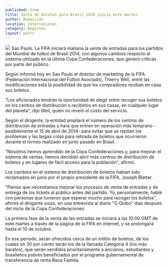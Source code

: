 ```yaml
---
published: true
title: Venta de boletos para Brasil 2014 inicia este martes
author: Redacción
location: Internacional
category: Deportes
layout: posts
---
```


![](http://i.imgur.com/yeLnwXNm.jpg)
Sao Paulo. La FIFA iniciará mañana la venta de entradas para los partidos del Mundial de futbol de Brasil 2014, con algunos cambios respecto al sistema utilizado en la última Copa Confederaciones, que generó críticas por parte del público.

Según informó hoy en Sao Paulo el director de marketing de la FIFA (Federación Internacional del Fútbol Asociado), Thierry Weil, entre las modificaciones está la posibilidad de que los compradores reciban en casa sus boletos.

"Los aficionados tendrán la oportunidad de elegir entre recoger sus boletos en los centros de distribución o recibirlos en sus casas, en cualquier lugar del planeta", dijo Weil, quien no reveló el costo del servicio.

Según el dirigente, la entidad ampliará el número de los centros de distribución de entradas y hará que entren en operación más temprano -posiblemente el 15 de abril de 2014- para evitar que se repitan los problemas y las largas colas para retirada de boletos que ocurrieron durante el torneo realizado en junio pasado en Brasil.

"Nosotros hemos aprendido de la Copa Confederaciones y, para mejorar el sistema de ventas, hemos decidido abrir más centros de distribución de boletos y en lugares de fácil acceso para la población", afirmó.

Los cambios en el sistema de distribución de boletos habían sido reclamados en junio por el propio presidente de la FIFA, Joseph Blatter.

"Pienso que necesitamos mejorar los procesos de venta de entradas y de entrega de los tickets al público antes del partido. Yo, personalmente, hablé con personas que tuvieron que esperar mucho para recoger los boletos", afirmó el dirigente suizo, en una entrevista al diario "O Globo" días después del inicio de la Copa Confederaciones.

La primera fase de la venta de las entradas se iniciará a las 10:00 GMT de este martes a través de la página de la FIFA en internet, y se prolongará hasta el 10 de octubre.

En ese periodo, serán ofrecidos cerca de un millón de boletos, de los cuales un 30 por ciento serán los de la llamada Categoría 4 (los más baratos), que serán vendidos prioritariamente a ancianos, estudiantes y brasileños pobres beneficiados por el programa gubernamental de transferencia de renta Beca Familia.

